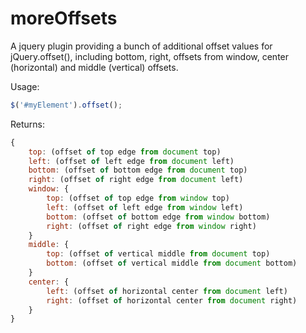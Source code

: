 moreOffsets
===========

A jquery plugin providing a bunch of additional offset values for jQuery.offset(), including bottom, right, offsets from window, center (horizontal) and middle (vertical) offsets.

Usage:
```javascript
$('#myElement').offset();
```

Returns:
```javascript
{
	top: (offset of top edge from document top)
	left: (offset of left edge from document left)
	bottom: (offset of bottom edge from document top)
	right: (offset of right edge from document left)
	window: {
		top: (offset of top edge from window top)
		left: (offset of left edge from window left)
		bottom: (offset of bottom edge from window bottom)
		right: (offset of right edge from window right)
	}
	middle: {
		top: (offset of vertical middle from document top)
		bottom: (offset of vertical middle from document bottom)
	}
	center: {
		left: (offset of horizontal center from document left)
		right: (offset of horizontal center from document right)
	}
}
```
